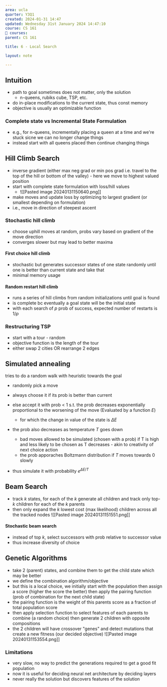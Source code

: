 ```yaml
---
area: ucla
quarter: Y3Q1
created: 2024-01-31 14:47
updated: Wednesday 31st January 2024 14:47:10
course: CS 161
📕 courses:
parent: CS 161

title: 6 - Local Search

layout: note

---
```

## Intuition
- path to goal sometimes does not matter, only the solution
	- n-queens, rubiks cube, TSP, etc.
- do in-place modifications to the current state, thus const memory
- objective is usually an optimizable function
### Complete state vs Incremental State Formulation
- e.g., for n-queens, incrementally placing a queen at a time and we're stuck sicne we can no longer change things
- instead start with all queens placed then continue changing things
## Hill Climb Search
- inverse gradient (either max neg grad or min pos grad i.e. travel to the top of the hill or bottom of the valley) - here we move to highest valued position
- start with complete state formulation with loss/hill values
	- ![[Pasted image 20240131150640.png]]
- make moves and update loss by optimizing to largest gradient (or smallest depending on formulation)
- i.e., move in direction of steepest ascent
### Stochastic hill climb
- choose uphill moves at random, probs vary based on gradient of the move direction
- converges slower but may lead to better maxima
#### First choice hill climb
- stochastic but generates successor states of one state randomly until one is better than current state and take that
- minimal memory usage
#### Random restart hill climb
- runs a series of hill climbs from random initializations until goal is found
- is complete bc eventually a goal state will be the initial state
- with each search of $p$ prob of success, expected number of restarts is $1/p$
### Restructuring TSP
- start with a tour - random
- objective function is the length of the tour
- either swap 2 cities OR rearrange 2 edges
## Simulated annealing
tries to do a random walk with heuristic towards the goal
- randomly pick a move
- always choose it if its prob is better than current

- else accept it with prob < 1 s.t. the prob decreases exponentially proportional to the worsening of the move (Evaluated by a function $E$)
	- for which the change in value of the state is $\Delta E$
- the prob also decreases as temperature $T$ goes down
	- bad moves allowed to be simulated (chosen with a prob) if T is high and less likely to be chosen as T decreases - akin to creativity of next choice action
	- the prob apporaches Boltzmann distribution if $T$ moves towards 0 slowly
- thus simulate it with probability $e^{\Delta E/T}$
## Beam Search
- track $k$ states, for each of the $k$ generate all children and track only top-$k$ children for each of the $k$ parents
- then only expand the $k$ lowest cost (max likelihood) children across all the tracked nodes ![[Pasted image 20240131151551.png]]
#### Stochastic beam search
- instead of top $k$, select successors with prob relative to successor value
- thus increase diversity of choice
## Genetic Algorithms
- take 2 (parent) states, and combine them to get the child state which may be better
- we define the combination algorithm/objective
- but this is a local choice, we initially start with the population then assign a score (higher the score the better) then apply the pairing function (prob of combination for the next child state)
- the pairing function is the weight of this parents score as a fraction of total population score
- then apply selection function to select features of each parents to combine (a random choice) then generate 2 children with opposite compositions
- the 2 children will have crossover "genes" and detect mutations that create a new fitness (our decided objective)
![[Pasted image 20240131153554.png]]
### Limitations
- very slow, no way to predict the generations required to get a good fit population
- now it is useful for deciding neural net architecture by deciding layers
- never really the solution but discovers features of the solution